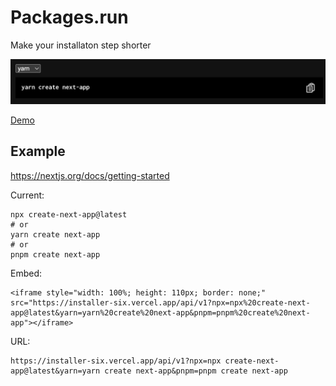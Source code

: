# Packages.run
Make your installaton step shorter

![ScreenShot](screenshot.png)

<a href="https://installer-six.vercel.app/api/v1?npx=npx create-next-app@latest&yarn=yarn create next-app&pnpm=pnpm create next-app">Demo</a>


## Example
https://nextjs.org/docs/getting-started

Current:
```
npx create-next-app@latest
# or
yarn create next-app
# or
pnpm create next-app
```

Embed: 
```
<iframe style="width: 100%; height: 110px; border: none;" src="https://installer-six.vercel.app/api/v1?npx=npx%20create-next-app@latest&yarn=yarn%20create%20next-app&pnpm=pnpm%20create%20next-app"></iframe>
```

URL:
```
https://installer-six.vercel.app/api/v1?npx=npx create-next-app@latest&yarn=yarn create next-app&pnpm=pnpm create next-app
```